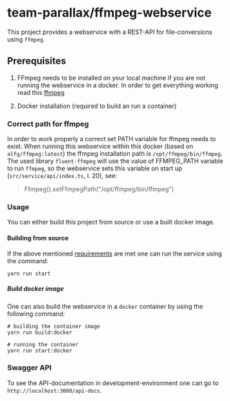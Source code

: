 # team-parallax/ffmpeg-webservice

This project provides a webservice with a REST-API for file-conversions using `ffmpeg`.

## Prerequisites

1. FFmpeg needs to be installed on your local machine if you are not running the webservice in a docker. In order to get everything working read this [ffmpeg](#correct-path-for-ffmpeg)

2. Docker installation (required to build an run a container)

### Correct path for ffmpeg

In order to work properly a correct set PATH variable for ffmpeg needs to exist. When running this webservice within this docker (based on `alfg/ffmpeg:latest`) the ffmpeg installation path is `/opt/ffmpeg/bin/ffmpeg`. The used library `fluent-ffmpeg` will use the value of FFMPEG_PATH variable to run `ffmpeg`, so the webservice sets this variable on start up (`src/service/api/index.ts`, l. 20), see:

> Ffmpeg().setFfmpegPath("/opt/ffmpeg/bin/ffmpeg")

### Usage

You can either build this project from source or use a built docker image.

#### Building from source

If the above mentioned [requirements](#prerequisites) are met one can run the service using the command:

```console
yarn run start
```

##### Build docker image

One can also build the webservice in a `docker` container by using the following command:

```console
# building the container image
yarn run build:docker

# running the container
yarn run start:docker
```

### Swagger API

To see the API-documentation in development-environment one can go to `http://localhost:3000/api-docs`.
